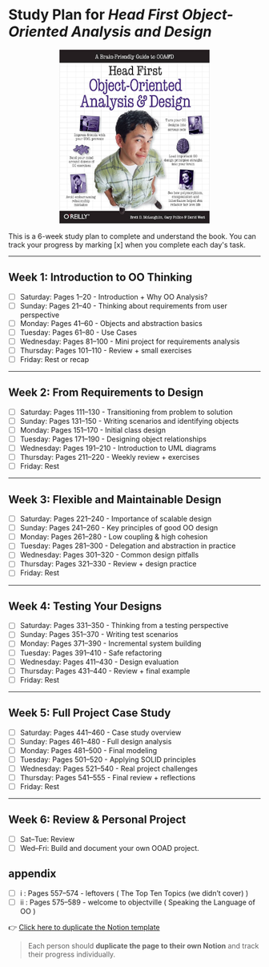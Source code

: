 # Study Plan for *Head First Object-Oriented Analysis and Design*

<p align="center"> <img src="HFOOAD.jpg" alt="HFOOAD" width="300"> </p>

This is a 6-week study plan to complete and understand the book. You can track your progress by marking [x] when you complete each day's task.

---

## Week 1: Introduction to OO Thinking

- [ ] Saturday: Pages 1–20 - Introduction + Why OO Analysis?
- [ ] Sunday: Pages 21–40 - Thinking about requirements from user perspective
- [ ] Monday: Pages 41–60 - Objects and abstraction basics
- [ ] Tuesday: Pages 61–80 - Use Cases
- [ ] Wednesday: Pages 81–100 - Mini project for requirements analysis
- [ ] Thursday: Pages 101–110 - Review + small exercises
- [ ] Friday: Rest or recap

---

## Week 2: From Requirements to Design

- [ ] Saturday: Pages 111–130 - Transitioning from problem to solution
- [ ] Sunday: Pages 131–150 - Writing scenarios and identifying objects
- [ ] Monday: Pages 151–170 - Initial class design
- [ ] Tuesday: Pages 171–190 - Designing object relationships
- [ ] Wednesday: Pages 191–210 - Introduction to UML diagrams
- [ ] Thursday: Pages 211–220 - Weekly review + exercises
- [ ] Friday: Rest

---

## Week 3: Flexible and Maintainable Design

- [ ] Saturday: Pages 221–240 - Importance of scalable design
- [ ] Sunday: Pages 241–260 - Key principles of good OO design
- [ ] Monday: Pages 261–280 - Low coupling & high cohesion
- [ ] Tuesday: Pages 281–300 - Delegation and abstraction in practice
- [ ] Wednesday: Pages 301–320 - Common design pitfalls
- [ ] Thursday: Pages 321–330 - Review + design practice
- [ ] Friday: Rest

---

## Week 4: Testing Your Designs

- [ ] Saturday: Pages 331–350 - Thinking from a testing perspective
- [ ] Sunday: Pages 351–370 - Writing test scenarios
- [ ] Monday: Pages 371–390 - Incremental system building
- [ ] Tuesday: Pages 391–410 - Safe refactoring
- [ ] Wednesday: Pages 411–430 - Design evaluation
- [ ] Thursday: Pages 431–440 - Review + final example
- [ ] Friday: Rest

---

## Week 5: Full Project Case Study

- [ ] Saturday: Pages 441–460 - Case study overview
- [ ] Sunday: Pages 461–480 - Full design analysis
- [ ] Monday: Pages 481–500 - Final modeling
- [ ] Tuesday: Pages 501–520 - Applying SOLID principles
- [ ] Wednesday: Pages 521–540 - Real project challenges
- [ ] Thursday: Pages 541–555 - Final review + reflections
- [ ] Friday: Rest

---

## Week 6: Review & Personal Project

- [ ] Sat–Tue: Review 
- [ ] Wed–Fri: Build and document your own OOAD project.

## appendix 
- [ ] i : Pages 557–574  - leftovers ( The Top Ten Topics (we didn’t cover) )
- [ ] ii : Pages 575–589  - welcome to objectville ( Speaking the Language of OO )

👉 [Click here to duplicate the Notion template](https://flash-wall-183.notion.site/Study-Plan-for-Head-First-Object-Oriented-Analysis-and-Design-1e418ca809bf80e698d5c4f918f2f169?pvs=4)

> Each person should **duplicate the page to their own Notion** and track their progress individually.

